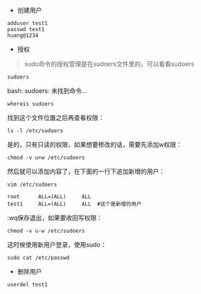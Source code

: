 * 创建用户
```
adduser test1
passwd test1
huang@1234
```
* 授权
> sudo命令的授权管理是在sudoers文件里的。可以看看sudoers
```
sudoers
```
bash: sudoers: 未找到命令...
```
whereis sudoers
```
找到这个文件位置之后再查看权限：
```
ls -l /etc/sudoers
```
是的，只有只读的权限，如果想要修改的话，需要先添加w权限：
```
chmod -v u+w /etc/sudoers
```
然后就可以添加内容了，在下面的一行下追加新增的用户：
```
vim /etc/sudoers
```
```
root      ALL=(ALL)     ALL  
test1     ALL=(ALL)     ALL  #这个是新增的用户
```
:wq保存退出，如果要收回写权限：
```
chmod -v u-w /etc/sudoers
```
这时候使用新用户登录，使用sudo：
```
sudo cat /etc/passwd
```
* 删除用户
```
userdel test1
```
